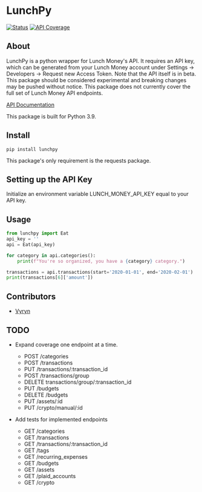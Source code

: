 LunchPy
===========
[![Status](https://img.shields.io/badge/status-alpha-red)](https://img.shields.io/badge/status-alpha-red)
[![API Coverage](https://img.shields.io/badge/endpoints_covered-9/18-yellow)](https://img.shields.io/badge/endpoints_covered-9/18-yellow)

## About

LunchPy is a python wrapper for Lunch Money's API. It requires an API key, which can be generated from your 
Lunch Money account under Settings -> Developers -> Request new Access Token. Note that the API itself
is in beta. This package should be considered experimental and breaking changes may be pushed without notice. This 
package does not currently cover the full set of Lunch Money API endpoints.

[API Documentation](https://lunchmoney.dev/#getting-started)

This package is built for Python 3.9.

## Install

	pip install lunchpy

This package's only requirement is the requests package.

## Setting up the API Key

Initialize an environment variable LUNCH_MONEY_API_KEY equal to your API key.

## Usage
```python
from lunchpy import Eat
api_key = ''
api = Eat(api_key)

for category in api.categories():
    print(f"You're so organized, you have a {category} category.")

transactions = api.transactions(start='2020-01-01', end='2020-02-01')
print(transactions[6]['amount'])
```

## Contributors

* [Vyryn](https://github.com/vyryn)

## TODO
- Expand coverage one endpoint at a time.
    - POST /categories
    - POST /transactions
    - PUT /transactions/:transaction_id
    - POST /transactions/group
    - DELETE transactions/group/:transaction_id
    - PUT /budgets
    - DELETE /budgets
    - PUT /assets/:id
    - PUT /crypto/manual/:id

- Add tests for implemented endpoints
    - GET /categories
    - GET /transactions
    - GET /transactions/:transaction_id
    - GET /tags
    - GET /recurring_expenses
    - GET /budgets
    - GET /assets
    - GET /plaid_accounts
    - GET /crypto